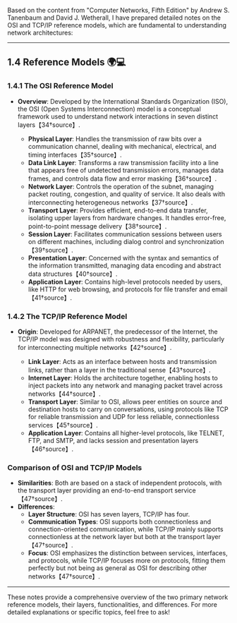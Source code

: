 Based on the content from "Computer Networks, Fifth Edition" by Andrew S. Tanenbaum and David J. Wetherall, I have prepared detailed notes on the OSI and TCP/IP reference models, which are fundamental to understanding network architectures:

---

## 1.4 Reference Models 🌍💻

### **1.4.1 The OSI Reference Model**
- **Overview**: Developed by the International Standards Organization (ISO), the OSI (Open Systems Interconnection) model is a conceptual framework used to understand network interactions in seven distinct layers【34†source】.
  
  - **Physical Layer**: Handles the transmission of raw bits over a communication channel, dealing with mechanical, electrical, and timing interfaces【35†source】.
  - **Data Link Layer**: Transforms a raw transmission facility into a line that appears free of undetected transmission errors, manages data frames, and controls data flow and error masking【36†source】.
  - **Network Layer**: Controls the operation of the subnet, managing packet routing, congestion, and quality of service. It also deals with interconnecting heterogeneous networks【37†source】.
  - **Transport Layer**: Provides efficient, end-to-end data transfer, isolating upper layers from hardware changes. It handles error-free, point-to-point message delivery【38†source】.
  - **Session Layer**: Facilitates communication sessions between users on different machines, including dialog control and synchronization【39†source】.
  - **Presentation Layer**: Concerned with the syntax and semantics of the information transmitted, managing data encoding and abstract data structures【40†source】.
  - **Application Layer**: Contains high-level protocols needed by users, like HTTP for web browsing, and protocols for file transfer and email【41†source】.

### **1.4.2 The TCP/IP Reference Model**
- **Origin**: Developed for ARPANET, the predecessor of the Internet, the TCP/IP model was designed with robustness and flexibility, particularly for interconnecting multiple networks【42†source】.

  - **Link Layer**: Acts as an interface between hosts and transmission links, rather than a layer in the traditional sense【43†source】.
  - **Internet Layer**: Holds the architecture together, enabling hosts to inject packets into any network and managing packet travel across networks【44†source】.
  - **Transport Layer**: Similar to OSI, allows peer entities on source and destination hosts to carry on conversations, using protocols like TCP for reliable transmission and UDP for less reliable, connectionless services【45†source】.
  - **Application Layer**: Contains all higher-level protocols, like TELNET, FTP, and SMTP, and lacks session and presentation layers【46†source】.

### **Comparison of OSI and TCP/IP Models**
- **Similarities**: Both are based on a stack of independent protocols, with the transport layer providing an end-to-end transport service【47†source】.
- **Differences**:
  - **Layer Structure**: OSI has seven layers, TCP/IP has four.
  - **Communication Types**: OSI supports both connectionless and connection-oriented communication, while TCP/IP mainly supports connectionless at the network layer but both at the transport layer【47†source】.
  - **Focus**: OSI emphasizes the distinction between services, interfaces, and protocols, while TCP/IP focuses more on protocols, fitting them perfectly but not being as general as OSI for describing other networks【47†source】.

---

These notes provide a comprehensive overview of the two primary network reference models, their layers, functionalities, and differences. For more detailed explanations or specific topics, feel free to ask!
